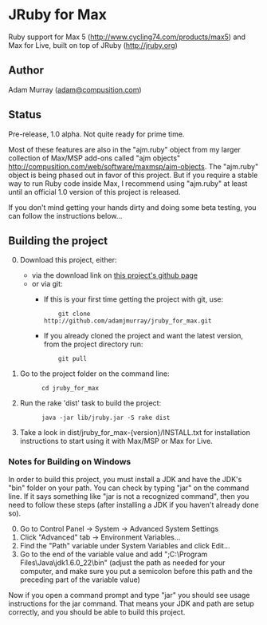 # JRuby for Max #

Ruby support for Max 5 (<http://www.cycling74.com/products/max5>) and Max for Live, built on top of JRuby (<http://jruby.org>)

  
## Author ##

Adam Murray (adam@compusition.com)


## Status ##

Pre-release, 1.0 alpha. Not quite ready for prime time.

Most of these features are also in the "ajm.ruby" object from my larger collection
of Max/MSP add-ons called "ajm objects" <http://compusition.com/web/software/maxmsp/ajm-objects>.
The "ajm.ruby" object is being phased out in favor of this project. But if you require a stable way to run Ruby code inside Max, I recommend using "ajm.ruby" at least until an official 1.0
version of this project is released. 

If you don't mind getting your hands dirty and doing some beta testing, you can follow the instructions below...


## Building the project

0. Download this project, either:
   * via the download link on [this project's github page](http://github.com/adamjmurray/jruby_for_max)
   * or via git:
      * If this is your first time getting the project with git, use:

                git clone http://github.com/adamjmurray/jruby_for_max.git

      * If you already cloned the project and want the latest version, from the project directory run:

                git pull

0. Go to the project folder on the command line:

             cd jruby_for_max

0. Run the rake 'dist' task to build the project:

             java -jar lib/jruby.jar -S rake dist
     
0. Take a look in dist/jruby\_for\_max-{version}/INSTALL.txt for installation instructions to start using
   it with Max/MSP or Max for Live.

### Notes for Building on Windows

In order to build this project, you must install a JDK and have the JDK's "bin" folder on your path.
You can check by typing "jar" on the command line. If it says something like "jar is not a recognized command", then you need to follow these steps (after installing a JDK if you haven't already done so).

0. Go to Control Panel -> System -> Advanced System Settings
0. Click "Advanced" tab -> Environment Variables...
0. Find the "Path" variable under System Variables and click Edit...
0. Go to the end of the variable value and add ";C:\Program Files\Java\jdk1.6.0_22\bin" (adjust the path as needed for your computer, and make sure you put a semicolon before this path and the preceding part of the variable value)

Now if you open a command prompt and type "jar" you should see usage
instructions for the jar command. That means your JDK and path are setup correctly, and you should be able to build this project.